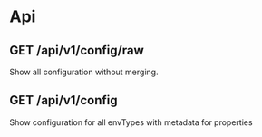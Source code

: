 # Api

## GET /api/v1/config/raw

Show all configuration without merging.

## GET /api/v1/config

Show configuration for all envTypes with metadata for properties
